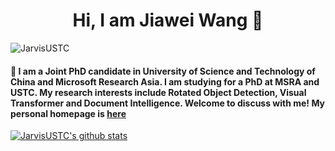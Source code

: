 <h1 align="center">Hi, I am Jiawei Wang 👋</h1>
<p align="left"> <img src="https://komarev.com/ghpvc/?username=JarvisUSTC&label=Visitors&color=blue&style=plastic" alt="JarvisUSTC" /></p>

#### 🔭 I am a Joint PhD candidate in University of Science and Technology of China and Microsoft Research Asia. I am studying for a PhD at MSRA and USTC. My research interests include Rotated Object Detection, Visual Transformer and Document Intelligence. Welcome to discuss with me! My personal homepage is [here](http://home.ustc.edu.cn/~wangjiawei)
[![JarvisUSTC's github stats](https://github-readme-stats.vercel.app/api?username=JarvisUSTC)](https://github.com/anuraghazra/github-readme-stats)
<!--
**JarvisUSTC/JarvisUSTC** is a ✨ _special_ ✨ repository because its `README.md` (this file) appears on your GitHub profile.

Here are some ideas to get you started:

- 🔭 I’m currently working on ...
- 🌱 I’m currently learning ...
- 👯 I’m looking to collaborate on ...
- 🤔 I’m looking for help with ...
- 💬 Ask me about ...
- 📫 How to reach me: ...
- 😄 Pronouns: ...
- ⚡ Fun fact: ...
-->
